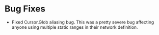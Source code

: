 # Bug Fixes

- Fixed Cursor.Glob aliasing bug.  This was a pretty severe bug
  affecting anyone using multiple static ranges in their network
  definition.
